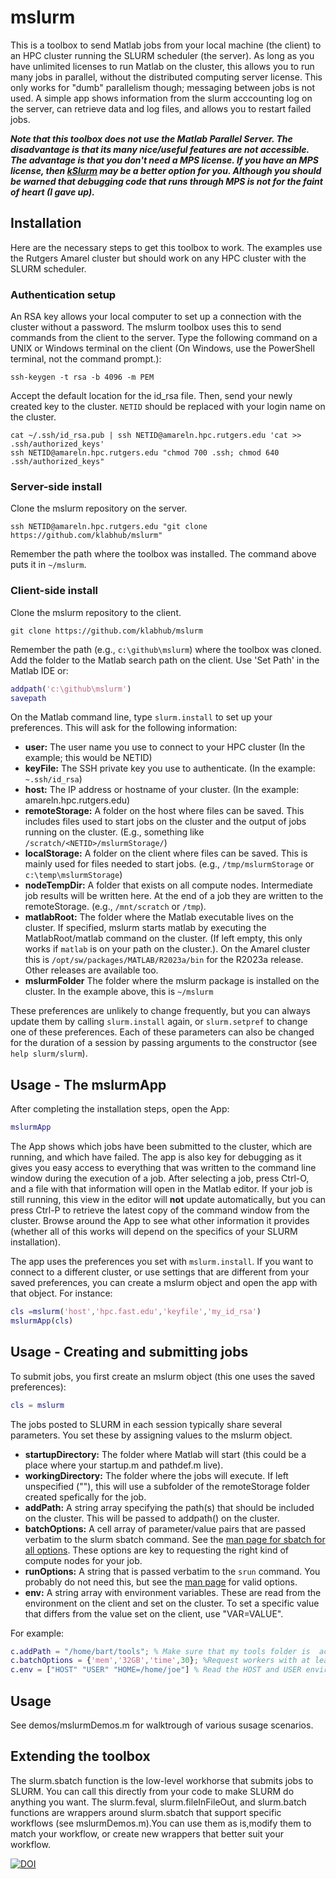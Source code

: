 # mslurm

This is a toolbox to send Matlab jobs from your local machine (the client) to an HPC cluster running the SLURM scheduler (the server). As long as you have unlimited licenses to run Matlab on the cluster, this allows you to run many jobs in parallel, without the distributed computing server license. This only works for "dumb" parallelism though; messaging between jobs is not used. A simple app shows information from the slurm acccounting log on the server, can retrieve data and log files, and allows you to restart failed jobs.

***Note that this toolbox does not use the Matlab Parallel Server. The disadvantage is that its many nice/useful features are not accessible. The advantage is that you don't need a MPS license. If you have an MPS license, then [kSlurm](https://github.com/klabhub/kSlurm) may be a better option for you. Although you should be warned that debugging code that runs through MPS is not for the faint of heart (I gave up).***

## Installation

Here are the necessary steps to get this toolbox to work. The examples use the Rutgers Amarel cluster but should work on any HPC cluster with the SLURM scheduler.

### Authentication  setup

An RSA key allows your local computer to set up a connection with the cluster without a password.  The mslurm toolbox uses this to send commands from the client to the server.
Type the following command on a UNIX or Windows terminal on the client (On Windows, use the PowerShell terminal, not the command prompt.):

```shell
ssh-keygen -t rsa -b 4096 -m PEM
```

Accept the default location for the id_rsa file. Then, send your newly created key to the cluster. `NETID` should be replaced with your login name on the cluster.

 ```shell
cat ~/.ssh/id_rsa.pub | ssh NETID@amareln.hpc.rutgers.edu 'cat >> .ssh/authorized_keys'
ssh NETID@amareln.hpc.rutgers.edu "chmod 700 .ssh; chmod 640 .ssh/authorized_keys"
```

### Server-side install

Clone the mslurm repository on  the server.

```shell
ssh NETID@amareln.hpc.rutgers.edu "git clone https://github.com/klabhub/mslurm"
```

Remember the path where the toolbox was installed. The command above puts it in  `~/mslurm`.

### Client-side install

Clone the mslurm repository to the client.

```shell
git clone https://github.com/klabhub/mslurm
```

Remember the path (e.g., `c:\github\mslurm`) where the toolbox was cloned. Add the folder to the Matlab search path on the client. Use 'Set Path' in the Matlab IDE or:

```matlab
addpath('c:\github\mslurm')
savepath
```

On the Matlab command line, type ```slurm.install``` to set up your preferences.
This will ask for the following information:

- **user:** The user name you use to connect to your HPC cluster (In the example; this would be NETID)
- **keyFile:** The SSH private key you use to authenticate.   (In the example: `~.ssh/id_rsa`)
- **host:** The IP address or hostname of your cluster. (In the example: amareln.hpc.rutgers.edu)
- **remoteStorage:** A folder on the host where files can be saved. This includes files used to start jobs on the cluster and the output of jobs running on the cluster. (E.g., something like `/scratch/<NETID>/mslurmStorage/`)
- **localStorage:** A folder on the client where files can be saved. This is mainly used for files needed to start jobs. (e.g., `/tmp/mslurmStorage` or `c:\temp\mslurmStorage`)
- **nodeTempDir:** A folder that exists on all compute nodes. Intermediate job results will be written here. At the end of a job they are written to the remoteStorage.  (e.g., `/mnt/scratch` or `/tmp`).
- **matlabRoot:**  The folder  where the Matlab executable lives on the cluster. If specified, mslurm starts matlab by executing the MatlabRoot/matlab command on the cluster. (If left empty, this only works if `matlab` is on your path on the cluster.). On the Amarel cluster this is `/opt/sw/packages/MATLAB/R2023a/bin` for the R2023a release. Other releases are available too.
- **mslurmFolder** The folder where the mslurm package is installed on the cluster. In the example above, this is `~/mslurm`

These preferences are unlikely to change frequently, but you can always update them by calling ```slurm.install``` again, or ```slurm.setpref``` to change one of these preferences. Each of these parameters can also be changed for the duration of a session by passing arguments to the constructor (see ```help slurm/slurm```).

## Usage - The mslurmApp

After completing the installation steps, open the App:

```matlab
mslurmApp
```

The App shows which jobs have been submitted to the cluster, which are running, and which have failed. The app is also key for debugging as it gives you easy access to everything that was written to the command line window during the execution of a job. After selecting a job, press Ctrl-O, and a file with that information will open in the Matlab editor.  If your job is still running, this view in the editor will **not** update automatically, but you can press Ctrl-P to retrieve the latest copy of the command window from the cluster. Browse around the App to see what other information it provides (whether all of this works will depend on the specifics of your SLURM installation).

The app uses the preferences you set with `mslurm.install`. If you want to connect to a different cluster, or use  settings that are different from your saved preferences, you can create a mslurm object and open the app with that object. For instance:

```matlab
cls =mslurm('host','hpc.fast.edu','keyfile','my_id_rsa')
mslurmApp(cls)
```

## Usage - Creating and submitting jobs

To submit jobs, you first create an mslurm object (this one uses the saved preferences):

```matlab
cls = mslurm
```

The jobs posted to SLURM in each session typically share several parameters. You set these by assigning values to the mslurm object.

- **startupDirectory:** The folder where Matlab will start (this could be a place where your startup.m and pathdef.m live).
- **workingDirectory:** The folder where the jobs will execute. If left unspecified (""), this will use a subfolder of the remoteStorage folder created spefically for the job.
- **addPath:** A string array specifying the path(s) that should be included on the cluster. This  will be passed to addpath() on the cluster.
- **batchOptions:** A cell array of parameter/value pairs that are passed verbatim to the slurm sbatch command. See the [man page for sbatch for all options](https://slurm.schedmd.com/sbatch.html). These options are key to requesting the right kind of compute nodes for your job.
- **runOptions:** A string that is passed verbatim to the ```srun``` command. You probably do not need this, but see the [man page](https://slurm.schedmd.com/srun.html) for valid options.
- **env:** A string array with environment variables. These are read from the environment on the client and set on the cluster. To set a specific value that differs from the value set on the client, use "VAR=VALUE".

For example:

```matlab
c.addPath = "/home/bart/tools"; % Make sure that my tools folder is  accessible on the cluster. 
c.batchOptions = {'mem','32GB','time',30}; %Request workers with at least 32GB of memory and a wall time of 30 minutes. 
c.env = ["HOST" "USER" "HOME=/home/joe"] % Read the HOST and USER environment variables from the client, but set the HOME variable to /home/joe.
```

## Usage

See demos/mslurmDemos.m for walktrough of various susage scenarios.

## Extending the toolbox

The slurm.sbatch function is the low-level workhorse that submits jobs to SLURM. You can call this directly from your code to make SLURM do anything you want. The slurm.feval, slurm.fileInFileOut, and slurm.batch functions are wrappers around slurm.sbatch that support specific workflows (see mslurmDemos.m).You can use them as is,modify them to match your workflow, or create new wrappers that better suit your workflow.

[![DOI](https://zenodo.org/badge/93510696.svg)](https://zenodo.org/badge/latestdoi/93510696)
